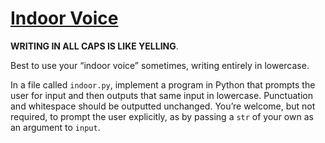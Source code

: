 # [Indoor Voice](https://cs50.harvard.edu/python/2022/psets/0/indoor/)

**WRITING IN ALL CAPS IS LIKE YELLING**.

Best to use your “indoor voice” sometimes, writing entirely in lowercase.

In a file called ``indoor.py``, implement a program in Python that prompts the user for input and then outputs that same input in lowercase. Punctuation and whitespace should be outputted unchanged. You’re welcome, but not required, to prompt the user explicitly, as by passing a ``str`` of your own as an argument to ``input``.
